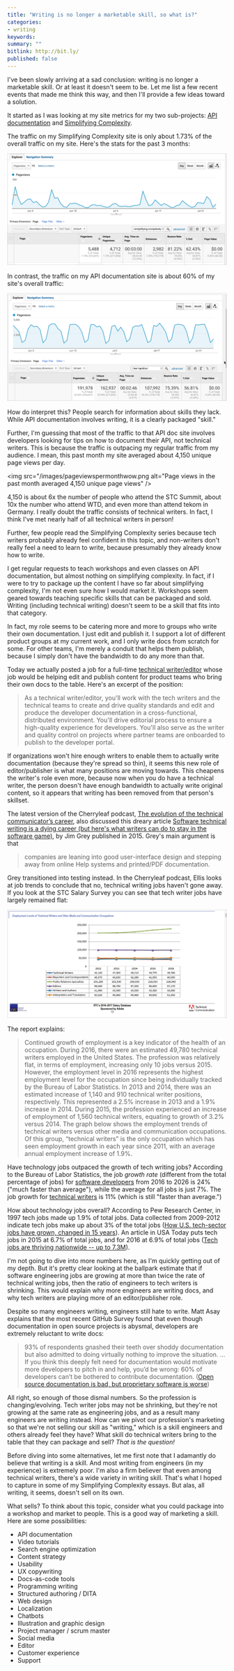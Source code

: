 ```yaml
---
title: "Writing is no longer a marketable skill, so what is?"
categories:
- writing
keywords:
summary: ""
bitlink: http://bit.ly/
published: false
---
```


I've been slowly arriving at a sad conclusion: writing is no longer a marketable skill. Or at least it doesn't seem to be. Let me list a few recent events that made me think this way, and then I'll provide a few ideas toward a solution.

It started as I was looking at my site metrics for my two sub-projects: [API documentation](/learnapidoc/) and [Simplifying Complexity](/simplifying-complexity).

The traffic on my Simplifying Complexity site is only about 1.73% of the overall traffic on my site. Here's the stats for the past 3 months:

<img src="/images/simplifying-complexity-stats.png" alt="Traffic on Simplifying Complexity"/>

In contrast, the traffic on my API documentation site is about 60% of my site's overall traffic:

<img src="/images/learnapidoc-stats-graph.png" alt="Traffic on API doc site"/>

How do interpret this? People search for information about skills they lack. While API documentation involves writing, it is a clearly packaged "skill."

Further, I'm guessing that most of the traffic to that API doc site involves developers looking for tips on how to document their API, not technical writers. This is because the traffic is outpacing my regular traffic from my audience. I mean, this past month my site averaged about 4,150 unique page views per day.

<img src="/images/pageviewspermonthwow.png alt="Page views in the past month averaged 4,150 unique page views" />

4,150 is about 6x the number of people who attend the STC Summit, about 10x the number who attend WTD, and even more than attend tekom in Germany. I really doubt the traffic consists of technical writers. In fact, I think I've met nearly half of all technical writers in person!

Further, few people read the Simplifying Complexity series because tech writers probably already feel confident in this topic, and non-writers don't really feel a need to learn to write, because presumably they already know how to write.

I get regular requests to teach workshops and even classes on API documentation, but almost nothing on simplifying complexity. In fact, if I were to try to package up the content I have so far about simplifying complexity, I'm not even sure how I would market it. Workshops seem geared towards teaching specific skills that can be packaged and sold. Writing (including technical writing) doesn't seem to be a skill that fits into that category.

In fact, my role seems to be catering more and more to groups who write their own documentation. I just edit and publish it. I support a lot of different product groups at my current work, and I only write docs from scratch for some. For other teams, I'm merely a conduit that helps them publish, because I simply don't have the bandwidth to do any more than that.

Today we actually posted a job for a full-time [technical writer/editor](https://www.amazon.jobs/en/jobs/700205/technical-writer-editor-alexa-skills) whose job would be helping edit and publish content for product teams who bring their own docs to the table. Here's an excerpt of the position:

> As a technical writer/editor, you'll work with the tech writers and the technical teams to create and drive quality standards and edit and produce the developer documentation in a cross-functional, distributed environment. You'll drive editorial process to ensure a high-quality experience for developers. You'll also serve as the writer and quality control on projects where partner teams are onboarded to publish to the developer portal.

If organizations won't hire enough writers to enable them to actually write documentation (because they're spread so thin), it seems this new role of editor/publisher is what many positions are moving towards. This cheapens the writer's role even more, because now when you do have a technical writer, the person doesn't have enough bandwidth to actually write original content, so it appears that writing has been removed from that person's skillset.

The latest version of the Cherryleaf podcast, [The evolution of the technical communicator’s career](https://cherryleaf.podbean.com/e/the-evolution-of-technical-communication/), also discussed this dreary article [Software technical writing is a dying career (but here's what writers can do to stay in the software game)](https://softwaresaltmines.com/2015/06/16/software-technical-writing-dying/), by Jim Grey published in 2015. Grey's main argument is that

> companies are leaning into good user-interface design and stepping away from online Help systems and printed/PDF documentation.

Grey transitioned into testing instead. In the Cherryleaf podcast, Ellis looks at job trends to conclude that no, technical writing jobs haven't gone away. If you look at the STC Salary Survey you can see that tech writer jobs have largely remained flat:

<img src="/images/techwriterjobsovertime.png" alt="technical writing job growth over the past 5 years" />

The report explains:

> Continued growth of employment is a key indicator of the health of an occupation. During 2016, there were an estimated 49,780 technical writers employed in the United States. The
profession was relatively flat, in terms of employment, increasing only 10 jobs versus 2015. However, the employment level in 2016 represents the highest employment level for the
occupation since being individually tracked by the Bureau of Labor Statistics. In 2013 and 2014, there was an estimated increase of 1,140 and 910 technical writer positions,
respectively. This represented a 2.5% increase in 2013 and a 1.9% increase in 2014. During 2015, the profession experienced an increase of employment of 1,560 technical writers,
equating to growth of 3.2% versus 2014. The graph below shows the employment trends of technical writers versus other media and communication occupations. Of this group,
“technical writers” is the only occupation which has seen employment growth in each year since 2011, with an average annual employment increase of 1.9%.

Have technology jobs outpaced the growth of tech writing jobs? According to the Bureau of Labor Statistics, the job *growth rate* (different from the total percentage of jobs) for [software developers](https://www.bls.gov/ooh/computer-and-information-technology/software-developers.htm) from 2016 to 2026 is 24% ("much faster than average"), while the average for all jobs is just 7%. The job growth for [technical writers](https://www.bls.gov/ooh/media-and-communication/technical-writers.htm) is 11% (which is still "faster than average.")

How about technology jobs overall? According to Pew Research Center, in 1997 tech jobs made up 1.9% of total jobs. Data collected from 2009-2012 indicate tech jobs make up about 3% of the total jobs ([How U.S. tech-sector jobs have grown, changed in 15 years](http://www.pewresearch.org/fact-tank/2014/03/12/how-u-s-tech-sector-jobs-have-grown-changed-in-15-years/)). An article in USA Today puts tech jobs in 2015 at 6.7% of total jobs, and for 2016 at 6.9% of total jobs ([Tech jobs are thriving nationwide -- up to 7.3M](https://www.bls.gov/ooh/computer-and-information-technology/software-developers.htm)).

I'm not going to dive into more numbers here, as I'm quickly getting out of my depth. But it's pretty clear looking at the ballpark estimate that if software engineering jobs are growing at more than twice the rate of technical writing jobs, then the ratio of engineers to tech writers is shrinking. This would explain why more engineers are writing docs, and why tech writers are playing more of an editor/publisher role.

Despite so many engineers writing, engineers still hate to write. Matt Asay explains that the most recent GitHub Survey found that even though documentation in open source projects is abysmal, developers are extremely reluctant to write docs:

> 93% of respondents gnashed their teeth over shoddy documentation but also admitted to doing virtually nothing to improve the situation. … If you think this deeply felt need for documentation would motivate more developers to pitch in and help, you’d be wrong: 60% of developers can’t be bothered to contribute documentation. ([Open source documentation is bad, but proprietary software is worse](https://idratherbewriting.com/learnapidoc/docapis_find_open_source_project.html))

All right, so enough of those dismal numbers. So the profession is changing/evolving. Tech writer jobs may not be shrinking, but they're not growing at the same rate as engineering jobs, and as a result many engineers are writing instead. How can we pivot our profession's marketing so that we're not selling our skill as "writing," which is a skill engineers and others already feel they have? What skill do technical writers bring to the table that they can package and sell? *That is the question!*

Before diving into some alternatives, let me first note that I adamantly do believe that writing is a skill. And most writing from engineers (in my experience) is extremely poor. I'm also a firm believer that even among technical writers, there's a wide variety in writing skill. That's what I hoped to capture in some of my Simplifying Complexity essays. But alas, all writing, it seems, doesn't sell on its own.

What sells? To think about this topic, consider what you could package into a workshop and market to people. This is a good way of marketing a skill. Here are some possibilities:

* API documentation
* Video tutorials
* Search engine optimization
* Content strategy
* Usability
* UX copywriting
* Docs-as-code tools
* Programming writing
* Structured authoring / DITA
* Web design  
* Localization
* Chatbots
* Illustration and graphic design
* Project manager / scrum master
* Social media
* Editor
* Customer experience
* Support
